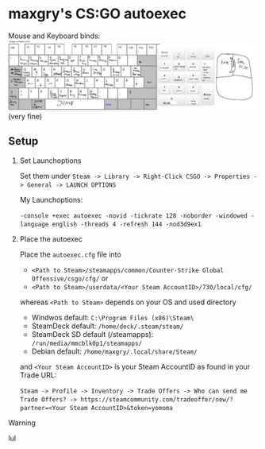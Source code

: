 # maxgry's CS:GO autoexec

Mouse and Keyboard binds: 
![Keybinds](https://raw.githubusercontent.com/maxgry/autoexec/main/csgo_keys.png)
(very fine)

## Setup

1.  Set Launchoptions

     Set them under `Steam -> Library -> Right-Click CSGO -> Properties -> General -> LAUNCH OPTIONS`

     My Launchoptions:

     `-console +exec autoexec -novid -tickrate 128 -noborder -windowed -language english -threads 4 -refresh 144 -nod3d9ex1`

2.  Place the autoexec

    Place the `autoexec.cfg` file into 
    - `<Path to Steam>/steamapps/common/Counter-Strike Global Offensive/csgo/cfg/` or
    - `<Path to Steam>/userdata/<Your Steam AccountID>/730/local/cfg/`

    whereas `<Path to Steam>` depends on your OS and used directory
    - Windwos default: `C:\Program Files (x86)\Steam\`
    - SteamDeck default: `/home/deck/.steam/steam/`
    - SteamDeck SD default (/steamapps): `/run/media/mmcblk0p1/steamapps/`
    - Debian default: `/home/maxgry/.local/share/Steam/`
  
    and `<Your Steam AccountID>` is your Steam AccountID as found in your Trade URL:

    `Steam -> Profile -> Inventory -> Trade Offers -> Who can send me Trade Offers? -> https://steamcommunity.com/tradeoffer/new/?partner=<Your Steam AccountID>&token=yomoma`

> [!WARNING]
> lul
